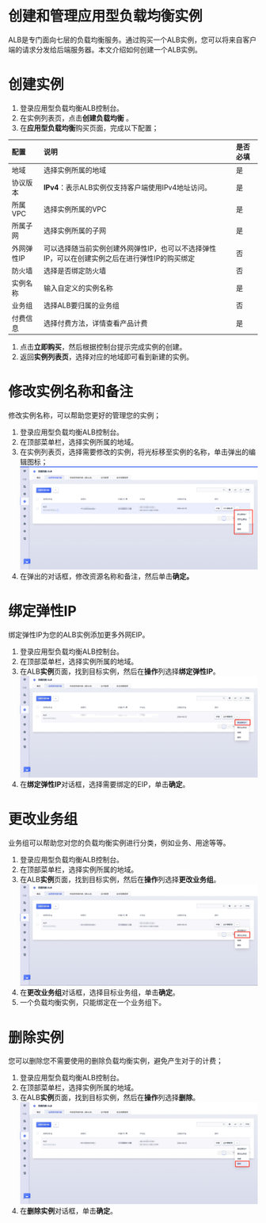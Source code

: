 # 创建和管理应用型负载均衡实例

ALB是专门面向七层的负载均衡服务。通过购买一个ALB实例，您可以将来自客户端的请求分发给后端服务器。本文介绍如何创建一个ALB实例。

# 创建实例

1. 登录应用型负载均衡ALB控制台。
2. 在实例列表页，点击**创建负载均衡** 。
3. 在**应用型负载均衡**购买页面，完成以下配置；

| 配置       | 说明                                                         | 是否必填 |
| :--------- | :----------------------------------------------------------- | :------- |
| 地域       | 选择实例所属的地域                                           | 是       |
| 协议版本   | **IPv4**：表示ALB实例仅支持客户端使用IPv4地址访问。          | 是       |
| 所属VPC    | 选择实例所属的VPC                                            | 是       |
| 所属子网   | 选择实例所属的子网                                           | 是       |
| 外网弹性IP | 可以选择随当前实例创建外网弹性IP，也可以不选择弹性IP，可以在创建实例之后在进行弹性IP的购买绑定 | 否       |
| 防火墙     | 选择是否绑定防火墙                                           | 否       |
| 实例名称   | 输入自定义的实例名称                                         | 是       |
| 业务组     | 选择ALB要归属的业务组                                        | 否       |
| 付费信息   | 选择付费方法，详情查看产品计费                               | 是       |

1. 点击**立即购买**，然后根据控制台提示完成实例的创建。
2. 返回**实例列表页**，选择对应的地域即可看到新建的实例。

# 修改实例名称和备注

修改实例名称，可以帮助您更好的管理您的实例；

1. 登录应用型负载均衡ALB控制台。
2. 在顶部菜单栏，选择实例所属的地域。
3. 在实例列表页，选择需要修改的实例，将光标移至实例的名称，单击弹出的编辑图标；
![图片注释](/images/ALB修改实例名称和备注.png)
4. 在弹出的对话框，修改资源名称和备注，然后单击**确定。**

# 绑定弹性IP

绑定弹性IP为您的ALB实例添加更多外网EIP。

1. 登录应用型负载均衡ALB控制台。
2. 在顶部菜单栏，选择实例所属的地域。
3. 在ALB**实例**页面，找到目标实例，然后在**操作**列选择**绑定弹性IP**。
![图片注释](/images/ALB绑定弹性IP.png)
4. 在**绑定弹性IP**对话框，选择需要绑定的EIP，单击**确定**。

# 更改业务组

业务组可以帮助您对您的负载均衡实例进行分类，例如业务、用途等等。

1. 登录应用型负载均衡ALB控制台。
2. 在顶部菜单栏，选择实例所属的地域。
3. 在ALB**实例**页面，找到目标实例，然后在**操作**列选择**更改业务组**。
![图片注释](/images/ALB更改业务组.png)
4. 在**更改业务组**对话框，选择目标业务组，单击**确定**。
5. 一个负载均衡实例，只能绑定在一个业务组下。

# 删除实例

您可以删除您不需要使用的删除负载均衡实例，避免产生对于的计费；

1. 登录应用型负载均衡ALB控制台。
2. 在顶部菜单栏，选择实例所属的地域。
3. 在ALB**实例**页面，找到目标实例，然后在**操作**列选择**删除**。
![图片注释](/images/ALB删除实例.png)
4. 在**删除实例**对话框，单击**确定**。
